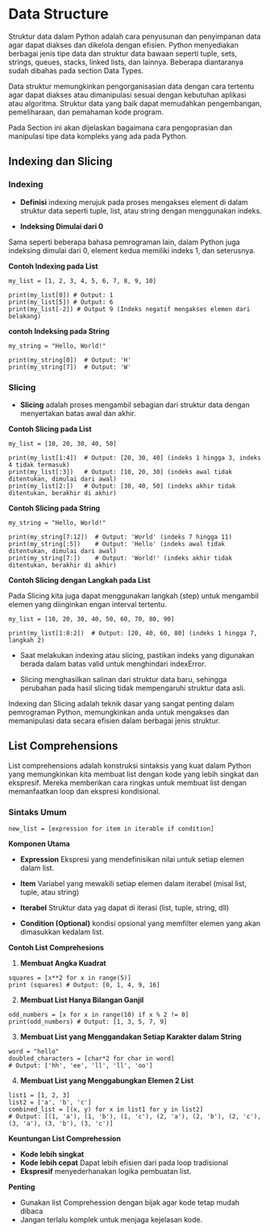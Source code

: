 # Data Structure

Struktur data dalam Python adalah cara penyusunan dan penyimpanan data agar dapat diakses dan dikelola dengan efisien. Python menyediakan berbagai jenis tipe data dan struktur data bawaan seperti tuple, sets, strings, queues, stacks, linked lists, dan lainnya. Beberapa diantaranya sudah dibahas pada section Data Types.

Data struktur memungkinkan pengorganisasian data dengan cara tertentu agar dapat diakses atau dimanipulasi sesuai dengan kebutuhan aplikasi atau algoritma. Struktur data yang baik dapat memudahkan pengembangan, pemeliharaan, dan pemahaman kode program.

Pada Section ini akan dijelaskan bagaimana cara pengoprasian dan manipulasi tipe data kompleks yang ada pada Python.

## Indexing dan Slicing

### Indexing

- **Definisi** indexing merujuk pada proses mengakses element di dalam struktur data seperti tuple, list, atau string dengan menggunakan indeks.

- **Indeksing Dimulai dari 0**

Sama seperti beberapa bahasa pemrograman lain, dalam Python juga indeksing dimulai dari 0, element kedua memiliki indeks 1, dan seterusnya.

**Contoh Indexing pada List**

```
my_list = [1, 2, 3, 4, 5, 6, 7, 8, 9, 10]

print(my_list[0]) # Output: 1
print(my_list[5]) # Output: 6
print(my_list[-2]) # Output 9 (Indeks negatif mengakses elemen dari belakang)
```

**contoh Indeksing pada String**

```
my_string = "Hello, World!"

print(my_string[0])  # Output: 'H'
print(my_string[7])  # Output: 'W'
```

### Slicing

- **Slicing** adalah proses mengambil sebagian dari struktur data dengan menyertakan batas awal dan akhir.

**Contoh Slicing pada List**

```
my_list = [10, 20, 30, 40, 50]

print(my_list[1:4])  # Output: [20, 30, 40] (indeks 1 hingga 3, indeks 4 tidak termasuk)
print(my_list[:3])   # Output: [10, 20, 30] (indeks awal tidak ditentukan, dimulai dari awal)
print(my_list[2:])   # Output: [30, 40, 50] (indeks akhir tidak ditentukan, berakhir di akhir)
```

**Contoh Slicing pada String**

```
my_string = "Hello, World!"

print(my_string[7:12])  # Output: 'World' (indeks 7 hingga 11)
print(my_string[:5])    # Output: 'Hello' (indeks awal tidak ditentukan, dimulai dari awal)
print(my_string[7:])    # Output: 'World!' (indeks akhir tidak ditentukan, berakhir di akhir)
```

**Contoh Slicing dengan Langkah pada List**

Pada Slicing kita juga dapat menggunakan langkah (step) untuk mengambil elemen yang diinginkan engan interval tertentu.

```
my_list = [10, 20, 30, 40, 50, 60, 70, 80, 90]

print(my_list[1:8:2])  # Output: [20, 40, 60, 80] (indeks 1 hingga 7, langkah 2)
```

- Saat melakukan indexing atau slicing, pastikan indeks yang digunakan berada dalam batas valid untuk menghindari indexError.

- Slicing menghasilkan salinan dari struktur data baru, sehingga perubahan pada hasil slicing tidak mempengaruhi struktur data asli.

Indexing dan Slicing adalah teknik dasar yang sangat penting dalam pemrograman Python, memungkinkan anda untuk mengakses dan memanipulasi data secara efisien dalam berbagai jenis struktur.

## List Comprehensions

List comprehensions adalah konstruksi sintaksis yang kuat dalam Python yang memungkinkan kita membuat list dengan kode yang lebih singkat dan ekspresif. Mereka memberikan cara ringkas untuk membuat list dengan memanfaatkan loop dan ekspresi kondisional.

### Sintaks Umum

```
new_list = [expression for item in iterable if condition]
```

**Komponen Utama**

- **Expression** Ekspresi yang mendefinisikan nilai untuk setiap elemen dalam list.

- **Item** Variabel yang mewakili setiap elemen dalam iterabel (misal list, tuple, atau string)

- **Iterabel** Struktur data yag dapat di iterasi (list, tuple, string, dll)

- **Condition (Optional)** kondisi opsional yang memfilter elemen yang akan dimasukkan kedalam list.

**Contoh List Comprehesions**

1. **Membuat Angka Kuadrat**

```
squares = [x**2 for x in range(5)]
print (squares) # Output: [0, 1, 4, 9, 16]
```

2. **Membuat List Hanya Bilangan Ganjil**

```
odd_numbers = [x for x in range(10) if x % 2 != 0]
print(odd_numbers) # Output: [1, 3, 5, 7, 9]
```

3. **Membuat List yang Menggandakan Setiap Karakter dalam String**

```
word = "hello"
doubled_characters = [char*2 for char in word]
# Output: ['hh', 'ee', 'll', 'll', 'oo']
```

4. **Membuat List yang Menggabungkan Elemen 2 List**

```
list1 = [1, 2, 3]
list2 = ['a', 'b', 'c']
combined_list = [(x, y) for x in list1 for y in list2]
# Output: [(1, 'a'), (1, 'b'), (1, 'c'), (2, 'a'), (2, 'b'), (2, 'c'), (3, 'a'), (3, 'b'), (3, 'c')]
```

**Keuntungan List Comprehession**

- **Kode lebih singkat**
- **Kode lebih cepat** Dapat lebih efisien dari pada loop tradisional
- **Ekspresif** menyederhanakan logika pembuatan list.

**Penting**

- Gunakan list Comprehession dengan bijak agar kode tetap mudah dibaca
- Jangan terlalu komplek untuk menjaga kejelasan kode.
